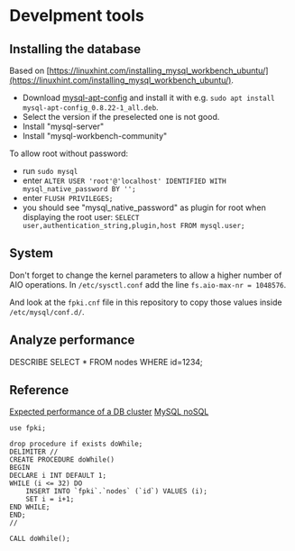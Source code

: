 # Develpment tools


## Installing the database

Based on [https://linuxhint.com/installing_mysql_workbench_ubuntu/](https://linuxhint.com/installing_mysql_workbench_ubuntu/).
- Download [mysql-apt-config](https://dev.mysql.com/downloads/repo/apt/) and install it with e.g. `sudo apt install mysql-apt-config_0.8.22-1_all.deb`.
- Select the version if the preselected one is not good.
- Install "mysql-server"
- Install "mysql-workbench-community"

To allow root without password:
- run `sudo mysql`
- enter `ALTER USER 'root'@'localhost' IDENTIFIED WITH mysql_native_password BY '';`
- enter `FLUSH PRIVILEGES;`
- you should see "mysql_native_password" as plugin for root when displaying the root user:
  `SELECT user,authentication_string,plugin,host FROM mysql.user;`


## System

Don't forget to change the kernel parameters to allow a higher number of AIO operations.
In `/etc/sysctl.conf` add the line `fs.aio-max-nr = 1048576`.

And look at the `fpki.cnf` file in this repository to copy those values inside `/etc/mysql/conf.d/`.

## Analyze performance

DESCRIBE SELECT * FROM nodes WHERE id=1234;



## Reference

[Expected performance of a DB cluster](https://www.mysql.com/why-mysql/benchmarks/mysql-cluster/)
[MySQL noSQL](https://www.mysql.com/why-mysql/white-papers/guide-to-mysql-and-nosql-delivering-the-best-of-both-worlds/)



```
use fpki;

drop procedure if exists doWhile;
DELIMITER //  
CREATE PROCEDURE doWhile()   
BEGIN
DECLARE i INT DEFAULT 1; 
WHILE (i <= 32) DO
    INSERT INTO `fpki`.`nodes` (`id`) VALUES (i);
    SET i = i+1;
END WHILE;
END;
//  

CALL doWhile(); 
```
